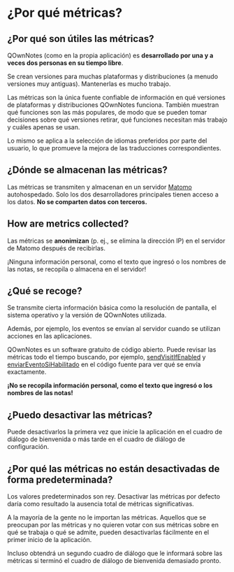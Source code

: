 # ¿Por qué métricas?

## ¿Por qué son útiles las métricas?

QOwnNotes (como en la propia aplicación) es **desarrollado por una y a veces dos personas en su tiempo libre**.

Se crean versiones para muchas plataformas y distribuciones (a menudo versiones muy antiguas). Mantenerlas es mucho trabajo.

Las métricas son la única fuente confiable de información en qué versiones de plataformas y distribuciones QOwnNotes funciona. También muestran qué funciones son las más populares, de modo que se pueden tomar decisiones sobre qué versiones retirar, qué funciones necesitan más trabajo y cuáles apenas se usan.

Lo mismo se aplica a la selección de idiomas preferidos por parte del usuario, lo que promueve la mejora de las traducciones correspondientes.

## ¿Dónde se almacenan las métricas?

Las métricas se transmiten y almacenan en un servidor [Matomo](https://matomo.org/) autohospedado. Solo los dos desarrolladores principales tienen acceso a los datos. **No se comparten datos con terceros.**

## How are metrics collected?

Las métricas se **anonimizan** (p. ej., se elimina la dirección IP) en el servidor de Matomo después de recibirlas.

¡Ninguna información personal, como el texto que ingresó o los nombres de las notas, se recopila o almacena en el servidor!

## ¿Qué se recoge?

Se transmite cierta información básica como la resolución de pantalla, el sistema operativo y la versión de QOwnNotes utilizada.

Además, por ejemplo, los eventos se envían al servidor cuando se utilizan acciones en las aplicaciones.

QOwnNotes es un software gratuito de código abierto. Puede revisar las métricas todo el tiempo buscando, por ejemplo, [sendVisitIfEnabled](https://github.com/pbek/QOwnNotes/search?q=sendVisitIfEnabled) y [enviarEventoSiHabilitado](https://github.com/pbek/QOwnNotes/search?q=sendEventIfEnabled) en el código fuente para ver qué se envía exactamente.

**¡No se recopila información personal, como el texto que ingresó o los nombres de las notas!**

## ¿Puedo desactivar las métricas?

Puede desactivarlos la primera vez que inicie la aplicación en el cuadro de diálogo de bienvenida o más tarde en el cuadro de diálogo de configuración.

## ¿Por qué las métricas no están desactivadas de forma predeterminada?

Los valores predeterminados son rey. Desactivar las métricas por defecto daría como resultado la ausencia total de métricas significativas.

A la mayoría de la gente no le importan las métricas. Aquellos que se preocupan por las métricas y no quieren votar con sus métricas sobre en qué se trabaja o qué se admite, pueden desactivarlas fácilmente en el primer inicio de la aplicación.

Incluso obtendrá un segundo cuadro de diálogo que le informará sobre las métricas si terminó el cuadro de diálogo de bienvenida demasiado pronto.
